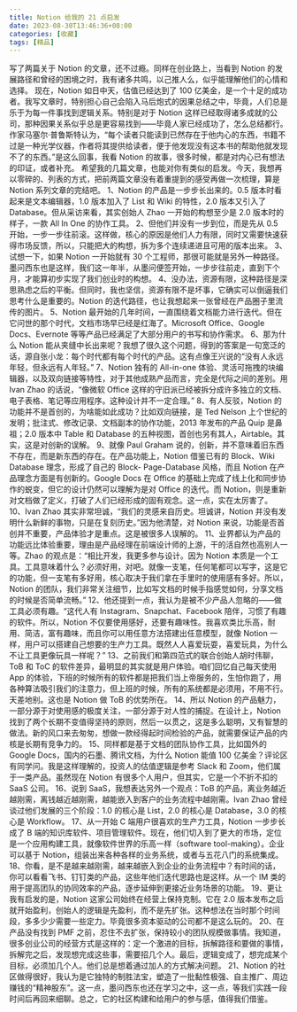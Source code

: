 ```yaml
---
title: Notion 给我的 21 点启发
date: 2023-08-30T13:46:36+08:00
categories: [收藏]
tags: [精品]
---
```



写了两篇关于 Notion 的文章，还不过瘾。同样在创业路上，当看到 Notion 的发展路径和曾经的困境之时，我有诸多共鸣，以己推人么，似乎能理解他们的心情和选择。
现在，Notion 如日中天，估值已经达到了 100 亿美金，是一个十足的成功者。我写文章时，特别担心自己会陷入马后炮式的因果总结之中，毕竟，人们总是乐于为每一件事找到逻辑关系。特别是对于 Notion 这样已经取得诸多成就的公司，那种因果关系似乎总是更容易找到——毕竟人家已经成功了，怎么总结都行。
作家马塞尔·普鲁斯特认为，“每个读者只能读到已然存在于他内心的东西，书籍不过是一种光学仪器，作者将其提供给读者，便于他发现没有这本书的帮助他就发现不了的东西。”是这么回事，我看 Notion 的故事，很多时候，都是对内心已有想法的印证，或者补充。
希望我的几篇文章，也能对你有类似的启发。今天，我想再以零碎的、列表的方式，把前两篇文章没有着重提到的感受再做一次梳理，算是 Notion 系列文章的完结吧。
1、Notion 的产品是一步步长出来的。0.5 版本时看起来是文本编辑器，1.0 版本加入了 List 和 Wiki 的特性，2.0 版本又引入了 Database。但从采访来看，其实创始人 Zhao 一开始的构想至少是 2.0 版本时的样子，一款 All In One 的协作工具。
2、但他们并没有一步到位，而是先从 0.5 开始，一步一步往前滚。这样做，核心的原因是他们人力有限，同时又需要快速获得市场反馈，所以，只能把大的构想，拆为多个连续递进且可用的版本出来。
3、试想一下，如果 Notion 一开始就有 30 个工程师，那很可能就是另外一种路径。墨问西东也是这样，我们这一年半，从墨问便签开始，一步步往前走，直到下个月，才能算初步实现了我们创业时的构想。
4、没办法，资源有限，这种路径是深思熟虑之后的平衡。但同时，我也坚信，资源有限不是坏事，它确实可以倒逼我们思考什么是重要的。Notion 的迭代路径，也让我想起来一张曾经在产品圈子里流传的图片。
5、Notion 最开始的几年时间，一直围绕着文档能力进行迭代。但在它问世的那个时代，文档市场早已经是红海了。Microsoft Office、Google Docs、Evernote 等等产品已经满足了大部分用户的书写和协作需求。
6、那为什么 Notion 能从夹缝中长出来呢？我想了很久这个问题，得到的答案是一句宽泛的话，源自张小龙：每个时代都有每个时代的产品。这有点像王兴说的“没有人永远年轻，但永远有人年轻。”
7、Notion 独有的 All-in-one 体验、灵活可拖拽的块编辑器，以及双向链接等特性，对于其他成熟产品而言，完全是代际之间的差别。用 Ivan Zhao 的话说，“像微软 Office 这样的守旧派已经被拆分成许多独立的文档、电子表格、笔记等应用程序。这种设计并不一定合理。”
8、有人反驳，Notion 的功能并不是首创的，为啥能如此成功？比如双向链接，是 Ted Nelson 上个世纪的发明；批注式、修改记录、文档副本的协作功能，2013 年发布的产品 Quip 是鼻祖；2.0 版本中 Table 和 Database 的五种视图，首创也另有其人，Airtable。其实，这是对创新的误解。
9、就像 Paul Graham 说的，创新，并不意味着旧东西不存在，而是新东西的存在。在产品功能上，Notion 借鉴已有的 Block、Wiki Database 理念，形成了自己的 Block- Page-Database 风格，而且 Notion 在产品理念方面是有创新的。Google Docs 在 Office 的基础上完成了线上化和同步协作的蜕变，但它的设计仍然可以理解为是对 Office 的迭代。而 Notion，则是重新对文档做了定义，打破了人们已经形成的固有观念。这一点，实在太厉害了。
10、Ivan Zhao 其实非常坦诚，“我们的灵感来自历史。坦诚讲，Notion 并没有发明什么新鲜的事物，只是在复刻历史。”因为他清楚，对 Notion 来说，功能是否首创并不重要，产品体验才是重点。这是被很多人误解的。
11、业界都认为产品的功能远比体验重要，理由是产品经理在前端设计师的上游，干的活自然也高别人一等。Zhao 的观点是：“相比开发，我更多参与设计。因为 Notion 本质是一个工具。工具意味着什么？必须好用，对吧。就像一支笔，任何笔都可以写字，这是它的功能，但一支笔有多好用，核心取决于我们拿在手里时的使用感有多好。所以，Notion 的团队，我们非常关注细节，比如写文档的时候手指感觉如何，分享文档的时候是否简单流畅。”
12、他还提到一点，我认为是被不少产品人忽略的——做工具必须有趣。“这代人有 Instagram、Snapchat、Facebook 陪伴，习惯了有趣的软件。所以，Notion 不仅要使用感好，还要有趣味性。我喜欢类比乐高，耐用、简洁，富有趣味，而且你可以用任意方法搭建出任意模型，就像 Notion 一样，用户可以搭建自己想要的生产力工具。既然人人喜爱玩耍，喜爱玩具，为什么不让工具更像玩具一样呢？”
13、之前我们和第四范式的联合创始人胡时伟聊，ToB 和 ToC 的软件差异，最明显的其实就是用户体验。咱们回忆自己每天使用 App 的体验，下班的时候所有的软件都是把我们当上帝服务的，生怕你跑了，用各种算法吸引我们的注意力，但上班的时候，所有的系统都是必须用，不用不行。天差地别。这也是 Notion 做 ToB 的优势所在。
14、所以 Notion 的产品魅力，一部分源于对使用感的极度关注，一部分源于对人性的捕捉。在设计上，Notion 找到了两个长期不变值得坚持的原则，然后一以贯之，这是多么聪明，又有智慧的做法。新的风口来去匆匆，想做一款经得起时间检验的产品，就需要保证产品的内核是长期有竞争力的。
15、同样都是基于文档的团队协作工具，比如国外的 Google Docs，国内的石墨、腾讯文档，为什么 Notion 能值 100 亿美金？评论区有同学问。我是这样理解的，投资人的估值逻辑是参考 Slack 和 Zoom，他们属于一类产品。虽然现在 Notion 有很多个人用户，但其实，它是一个不折不扣的 SaaS 公司。
16、说到 SaaS，我想表达另外一个观点：ToB 的产品，离业务越近越刚需，离钱越近越刚需，越能嵌入到客户的业务流程中越刚需。Ivan Zhao 曾经谈过他们发展的三个阶段：1.0 的核心是 List，2.0 的核心是 Database，3.0 的核心是 Workflow。
17、从一开始 C 端用户很喜欢的生产力工具，Notion 一步步长成了 B 端的知识库软件、项目管理软件。现在，他们切入到了更大的市场，定位是一个应用构建工具，就像软件世界的乐高一样（software tool-making）。企业可以基于 Notion，组装出来各种各样的业务系统，或者与五花八门的系统集成。
18、你看，是不是越来越刚需，越来越嵌入到企业的业务流程中？有时间的话，你可以看看飞书、钉钉类的产品，这些年他们迭代思路也是这样。从一个 IM 类的用于提高团队的协同效率的产品，逐步延伸到更接近业务场景的功能。
19、更让我有启发的是，Notion 这家公司始终在经营上保持克制。它在 2.0 版本发布之后就开始盈利，创始人的逻辑是先盈利，而不是先扩张。这种想法在当时那个时间段，多多少少需要一些定力。毕竟很多资本驱动的公司都不是这么玩的。
20、在产品没有找到 PMF 之前，忍住不去扩张，保持较小的团队规模做事情。我知道，很多创业公司的经营方式是这样的：定一个激进的目标，拆解路径和要做的事情，拆解完之后，发现想完成这些事，需要招几个人。最后，逻辑变成了，想完成某个目标，必须加几个人。他们总是想着通过加人的方式解决问题。
21、Notion 的社区做得很好，我认为是它独特的制胜法宝，塑造了一批黏性极强、自主推广、周边赚钱的“精神股东”。这一点，墨问西东也还在学习之中，这一点，等我们实践一段时间后再回来细聊。总之，它的社区构建和给用户的参与感，值得我们借鉴。
